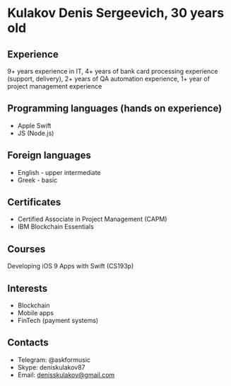 # Kulakov Denis Sergeevich, 30 years old
## Experience
9+ years experience in IT, 4+ years of bank card processing experience (support, delivery), 2+ years of QA automation experience, 1+ year of project management experience

## Programming languages (hands on experience)
* Apple Swift
* JS (Node.js)

## Foreign languages
* English - upper intermediate
* Greek - basic

## Certificates
* Certified Associate in Project Management (CAPM)
* IBM Blockchain Essentials

## Courses
Developing iOS 9 Apps with Swift (CS193p)

## Interests
* Blockchain
* Mobile apps
* FinTech (payment systems)

## Contacts
* Telegram: @askformusic
* Skype: deniskulakov87
* Email: denisskulakov@gmail.com
